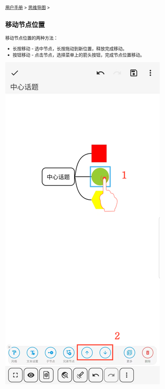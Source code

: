[用户手册](/dragonnest/drawnote/manual/zh) > [思维导图](/dragonnest/drawnote/manual/zh/mind_mapping) >

移动节点位置
---


移动节点位置的两种方法：

- 长按移动 - 选中节点，长按拖动到新位置，释放完成移动。
- 按钮移动 - 点击节点，选择菜单上的箭头按钮，完成节点位置移动。

![](imgs/move_node_position1.png)
